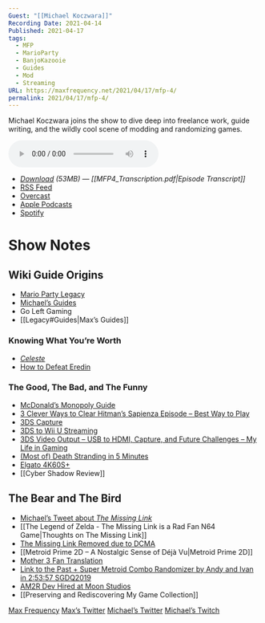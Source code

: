 ```yaml
---
Guest: "[[Michael Koczwara]]"
Recording Date: 2021-04-14
Published: 2021-04-17
tags:
  - MFP
  - MarioParty
  - BanjoKazooie
  - Guides
  - Mod
  - Streaming
URL: https://maxfrequency.net/2021/04/17/mfp-4/
permalink: 2021/04/17/mfp-4/
---
```

Michael Koczwara joins the show to dive deep into freelance work, guide writing, and the wildly cool scene of modding and randomizing games.

<audio controls>
  <source src="https://traffic.libsyn.com/maxfrequency/MF04_Final.mp3">
</audio>

- *[Download](https://traffic.libsyn.com/maxfrequency/MF04_Final.mp3) (53MB)  — [[MFP4_Transcription.pdf|Episode Transcript]]*
- [RSS Feed](https://maxfrequency.libsyn.com/rss)
- [Overcast](https://overcast.fm/itunes1557043396)
- [Apple Podcasts](https://podcasts.apple.com/us/podcast/the-max-frequency-podcast/id1557043396)
- [Spotify](https://open.spotify.com/show/3W1LwBNmhZ6s5QmQViWXKn)

# Show Notes
## Wiki Guide Origins

- [Mario Party Legacy](https://mariopartylegacy.com/)
- [Michael’s Guides](https://mariopartylegacy.com/guides/)
- Go Left Gaming
- [[Legacy#Guides|Max’s Guides]]
### Knowing What You’re Worth

- *[Celeste](http://www.celestegame.com/)*
- [How to Defeat Eredin](https://www.ign.com/videos/2015/07/20/the-witcher-3-guide-how-to-defeat-eredin)
### The Good, The Bad, and The Funny

- [McDonald’s Monopoly Guide](https://www.ign.com/wikis/mcdonalds-monopoly-game/)
- [3 Clever Ways to Clear Hitman’s Sapienza Episode – Best Way to Play](https://youtube.com/watch?v=Sa3Mujp6d-Q&t=177)
- [3DS Capture](https://3dscapture.com/)
- [3DS to Wii U Streaming](https://youtu.be/ON2SIJv-opE)
- [3DS Video Output – USB to HDMI, Capture, and Future Challenges – My Life in Gaming](https://youtu.be/HWTxs7bxhi0)
- [(Most of) Death Stranding in 5 Minutes](https://youtu.be/32cKygASnkw)
- [Elgato 4K60S+](https://www.elgato.com/en/game-capture-4k60-s-plus)
- [[Cyber Shadow Review]]
## The Bear and The Bird

- [Michael’s Tweet about *The Missing Link*](https://twitter.com/SuperZambezi/status/1287087202959101952)
- [[The Legend of Zelda - The Missing Link is a Rad Fan N64 Game|Thoughts on The Missing Link]]
- [The Missing Link Removed due to DCMA](https://techraptor.net/gaming/news/legend-of-zelda-missing-link-dmcad-by-nintendo)
- [[Metroid Prime 2D – A Nostalgic Sense of Déjà Vu|Metroid Prime 2D]]
- [Mother 3 Fan Translation](http://mother3.fobby.net/)
- [Link to the Past + Super Metroid Combo Randomizer by Andy and Ivan in 2:53:57 SGDQ2019](https://youtu.be/uujsW7yFkZU)
- [AM2R Dev Hired at Moon Studios](https://www.vice.com/en/article/3a85yw/how-a-metroid-fan-turned-a-threatening-legal-letter-into-a-job-making-games)
- [[Preserving and Rediscovering My Game Collection]]

[Max Frequency](https://maxfrequency.net/)
[Max’s Twitter](https://www.twitter.com/MaxRoberts143)
[Michael’s Twitter](https://www.twitter.com/superzambezi)
[Michael’s Twitch](https://www.twitch.tv/superzambezi)